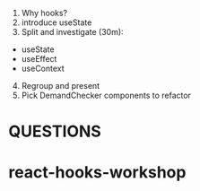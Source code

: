 
1. Why hooks?
2. introduce useState
3. Split and investigate (30m):
  - useState
  - useEffect
  - useContext
4. Regroup and present
5. Pick DemandChecker components to refactor

QUESTIONS
=========
# react-hooks-workshop
